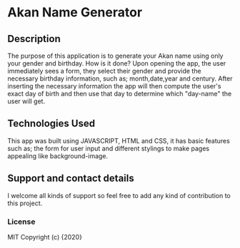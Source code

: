 # Akan Name Generator

## Description
The purpose of this application is to generate your Akan name using only your gender and birthday.
How is it done? Upon opening the app, the user immediately sees a form, they select their gender and provide the necessary birthday information, such as; month,date,year and century. After inserting the necessary information the app will then compute the user's exact day of birth and then use that day to determine which "day-name" the user will get.

## Technologies Used
This app was built using JAVASCRIPT, HTML and CSS, it has basic features such as; the form for user input and different stylings to make pages appealing like background-image.

## Support and contact details
I welcome all kinds of support so feel free to add any kind of contribution to this project.

### License
MIT
Copyright (c) {2020} 
  